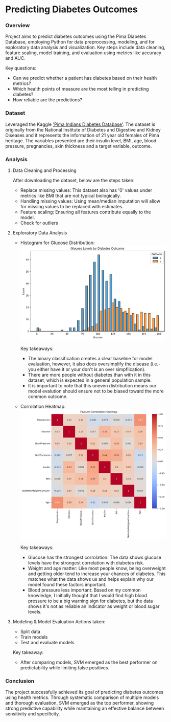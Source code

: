 # Predicting Diabetes Outcomes

### Overview
Project aims to predict diabetes outcomes using the Pima Diabetes Database, employing Python for data preprocessing, modeling, and for exploratory data analysis and visualization. Key steps include data cleaning, feature scaling, model training, and evaluation using metrics like accuracy and AUC.
   
   Key questions:
   - Can we predict whether a patient has diabetes based on their health metrics?
   - Which health points of measure are the most telling in predicting diabetes?
   - How reliable are the predictions?

### Dataset 
Leveraged the Kaggle ['Pima Indians Diabetes Database'](https://www.kaggle.com/datasets/uciml/pima-indians-diabetes-database/data). The dataset is originally from the National Institute of Diabetes and Digestive and Kidney Diseases and it represents the information of 21 year old females of Pima heritage. The variables presented are their insulin level, BMI, age, blood pressure, pregnancies, skin thickness and a target variable, outcome. 

### Analysis
1. Data Cleaning and Processing

   After downloading the dataset, below are the steps taken:
   - Replace missing values: This dataset also has '0' values under metrics like BMI that are not typical biologically.
   - Handling missing values: Using mean/median imputation will allow for missing values to be replaced with estimates.
   - Feature scaling: Ensuring all features contribute equally to the model.
   - Check for outliers
   
3. Exploratory Data Analysis
   - Histogram for Glucose Distribution:
     ![histogram.png](https://github.com/julielsa/Python-predicting-diabetes-outcomes/blob/main/histogram.png)

     Key takeaways:
     - The binary classification creates a clear baseline for model evaluation, however, it also does oversimplify the disease (i.e.- you either have it or your don't is an over simpflication).
     - There are more people without diabetes than with it in this dataset, which is expected in a general population sample.
     - It is important to note that this uneven distribution means our model evalution should ensure not to be biased toward the more common outcome.
   - Corrolation Heatmap:
     ![heatmap.png](https://github.com/julielsa/Python-predicting-diabetes-outcomes/blob/main/heatmap.png)

     Key takeaways:
     - Glucose has the strongest corrolation: The data shows glucose levels have the strongest correlation with diabetes risk. 
     - Weight and age matter: Like most people know, being overweight and getting older tend to increase your chances of diabetes. This matches what the data shows us and helps explain why our model found these factors important.
     - Blood pressure less important: Based on my common knowledge, I initially thought that I would find high blood pressure to be a big warning sign for diabetes, but the data shows it's not as reliable an indicator as weight or blood sugar levels.
         
4. Modeling & Model Evaluation
   Actions taken:
   - Split data
   - Train models
   - Test and evaluate models
  
   Key takeaway:
   - After comparing models, SVM emerged as the best performer on predictability while limiting false positives.
   
### Conclusion
The project successfully achieved its goal of predicting diabetes outcomes using health metrics. Through systematic comparison of multiple models and thorough evaluation, SVM emerged as the top performer, showing strong predictive capability while maintaining an effective balance between sensitivity and specificity.
